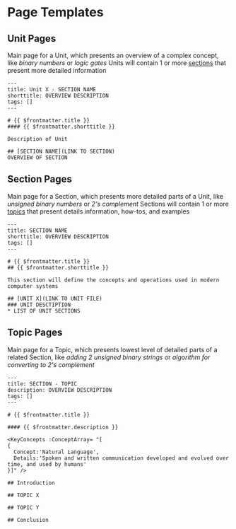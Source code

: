 # Page Templates

## Unit Pages

Main page for a Unit, which presents an overview of a complex concept, like *binary numbers* or *logic gates*
Units will contain 1 or more [sections](#section-pages) that present more detailed information

```text
---
title: Unit X - SECTION NAME
shorttitle: OVERVIEW DESCRIPTION
tags: []
---

# {{ $frontmatter.title }}
#### {{ $frontmatter.shorttitle }}

Description of Unit

## [SECTION NAME](LINK TO SECTION)
OVERVIEW OF SECTION

```

## Section Pages

Main page for a Section, which presents more detailed parts of a Unit, like *unsigned binary numbers* or *2's complement*
Sections will contain 1 or more [topics](#topic-pages) that present details information, how-tos, and examples
```text
---
title: SECTION NAME
shorttitle: OVERVIEW DESCRIPTION
tags: []
---

# {{ $frontmatter.title }}
## {{ $frontmatter.shorttitle }}

This section will define the concepts and operations used in modern computer systems

## [UNIT X](LINK TO UNIT FILE)
### UNIT DESCTIPTION
* LIST OF UNIT SECTIONS

```

## Topic Pages

Main page for a Topic, which presents lowest level of detailed parts of a related Section, like *adding 2 unsigned binary strings* or *algorithm for converting to 2's complement*

```text
---
title: SECTION - TOPIC
description: OVERVIEW DESCRIPTION
tags: []
---

# {{ $frontmatter.title }}

#### {{ $frontmatter.description }}

<KeyConcepts :ConceptArray= "[
{
  Concept:'Natural Language',
  Details:'Spoken and written communication developed and evolved over time, and used by humans'
}]" />

## Introduction

## TOPIC X

## TOPIC Y

## Conclusion

```